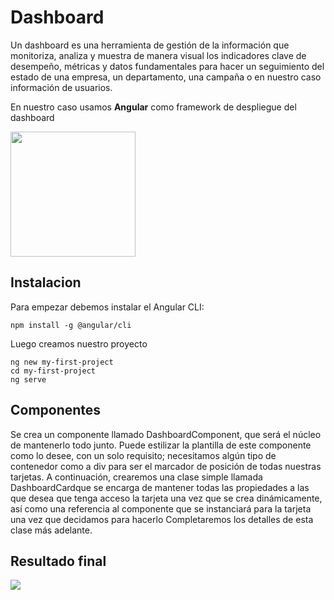 # Dashboard	

Un dashboard es una herramienta de gestión de la información que monitoriza, analiza y muestra de manera visual los indicadores clave de desempeño, métricas y datos fundamentales para hacer un seguimiento del estado de una empresa, un departamento, una campaña o en nuestro caso información de usuarios.	

En nuestro caso usamos **Angular** como framework de despliegue del dashboard

<img src="https://cdn.worldvectorlogo.com/logos/angular-icon.svg" width="200">

## Instalacion 

Para empezar debemos instalar el Angular CLI:
```
npm install -g @angular/cli
```
Luego creamos nuestro proyecto

```
ng new my-first-project
cd my-first-project
ng serve

```
## Componentes

Se crea un componente llamado DashboardComponent, que será el núcleo de mantenerlo todo junto. Puede estilizar la plantilla de este componente como lo desee, con un solo requisito; necesitamos algún tipo de contenedor como a div para ser el marcador de posición de todas nuestras tarjetas.
A continuación, crearemos una clase simple llamada DashboardCardque se encarga de mantener todas las propiedades a las que desea que tenga acceso la tarjeta una vez que se crea dinámicamente, así como una referencia al componente que se instanciará para la tarjeta una vez que decidamos para hacerlo Completaremos los detalles de esta clase más adelante.

## Resultado final 

<img src="https://github.com/IngenieriaDeSistemasUTB/ArcSoft2p2019/blob/master/dashboard/dashb.png">

